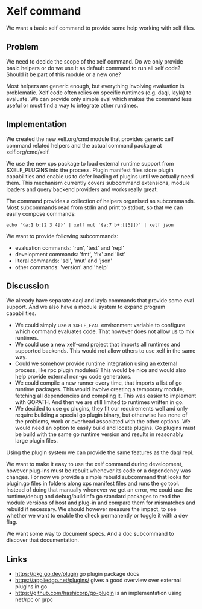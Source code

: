 Xelf command
============

We want a basic xelf command to provide some help working with xelf files.

Problem
-------

We need to decide the scope of the xelf command. Do we only provide basic helpers or do we use it
as default command to run all xelf code? Should it be part of this module or a new one?

Most helpers are generic enough, but everything involving evaluation is problematic. Xelf code often
relies on specific runtimes (e.g. daql, layla) to evaluate. We can provide only simple eval which
makes the command less useful or must find a way to integrate other runtimes.

Implementation
--------------

We created the new xelf.org/cmd module that provides generic xelf command related helpers and the
actual command package at xelf.org/cmd/xelf.

We use the new xps package to load external runtime support from $XELF_PLUGINS into the process.
Plugin manifest files store plugin capabilities and enable us to defer loading of plugins until we
actually need them. This mechanism currently covers subcommand extensions, module loaders and query
backend providers and works really great.

The command provides a collection of helpers organised as subcommands. Most subcommands read from
stdin and print to stdout, so that we can easily compose commands:

	echo '{a:1 b:[2 3 4]}' | xelf mut '{a:7 b+:[[5]]}' | xelf json

We want to provide following subcommands:
 * evaluation commands:  'run', 'test' and 'repl'
 * development commands: 'fmt', 'fix' and 'list'
 * literal commands:     'sel', 'mut' and 'json'
 * other commands:       'version' and 'help'

Discussion
----------

We already have separate daql and layla commands that provide some eval support. And we also have a
module system to expand program capabilities.

 * We could simply use a `$XELF_EVAL` environment variable to configure which command evaluates
   code. That however does not allow us to mix runtimes.
 * We could use a new xelf-cmd project that imports all runtimes and supported backends. This would
   not allow others to use xelf in the same way.
 * Could we somehow provide runtime integration using an external process, like rpc plugin modules?
   This would be nice and would also help provide external non-go code generators.
 * We could compile a new runner every time, that imports a list of go runtime packages. This would
   involve creating a temporary module, fetching all dependencies and compiling it. This was easier
   to implement with GOPATH. And then we are still limited to runtimes written in go.
 * We decided to use go plugins, they fit our requirements well and only require building a special
   go plugin binary, but otherwise has none of the problems, work or overhead associated with the
   other options. We would need an option to easily build and locate plugins. Go plugins must be
   build with the same go runtime version and results in reasonably large plugin files.

Using the plugin system we can provide the same features as the daql repl.

We want to make it easy to use the xelf command during development, however plug-ins must be rebuilt
whenever its code or a dependency was changes. For now we provide a simple rebuild subcommand that
looks for plugin.go files in folders along xps manifest files and runs the go tool. Instead of doing
that manually whenever we get an error, we could use the runtime/debug and debug/buildinfo go
standard packages to read the module versions of host and plug-in and compare them for mismatches
and rebuild if necessary. We should however measure the impact, to see whether we want to enable the
check permanently or toggle it with a dev flag.

We want some way to document specs. And a doc subcommand to discover that documentation.

Links
-----

 * https://pkg.go.dev/plugin go plugin package docs
 * https://appliedgo.net/plugins/ gives a good overview over external plugins in go
 * https://github.com/hashicorp/go-plugin is an implementation using net/rpc or grpc
